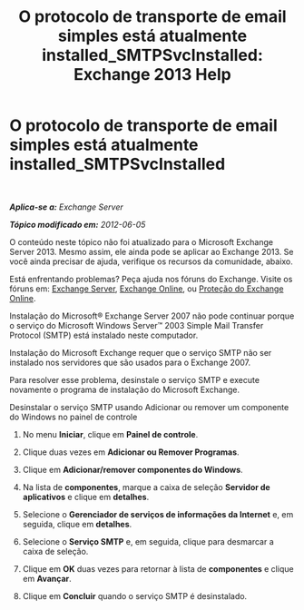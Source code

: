 ﻿---
title: 'O protocolo de transporte de email simples está atualmente installed_SMTPSvcInstalled: Exchange 2013 Help'
TOCTitle: O protocolo de transporte de email simples está atualmente installed_SMTPSvcInstalled
ms:assetid: f786a93c-876d-4f4e-adb6-4dfea3d820d1
ms:mtpsurl: https://technet.microsoft.com/pt-br/library/ms.exch.setupreadiness.smtpsvcinstalled(v=EXCHG.150)
ms:contentKeyID: 50487038
ms.date: 05/22/2018
mtps_version: v=EXCHG.150
ms.translationtype: MT
---

# O protocolo de transporte de email simples está atualmente installed\_SMTPSvcInstalled

 

_**Aplica-se a:** Exchange Server_

_**Tópico modificado em:** 2012-06-05_

O conteúdo neste tópico não foi atualizado para o Microsoft Exchange Server 2013. Mesmo assim, ele ainda pode se aplicar ao Exchange 2013. Se você ainda precisar de ajuda, verifique os recursos da comunidade, abaixo.

Está enfrentando problemas? Peça ajuda nos fóruns do Exchange. Visite os fóruns em: [Exchange Server](https://go.microsoft.com/fwlink/p/?linkid=60612), [Exchange Online](https://go.microsoft.com/fwlink/p/?linkid=267542), ou [Proteção do Exchange Online](https://go.microsoft.com/fwlink/p/?linkid=285351).

Instalação do Microsoft® Exchange Server 2007 não pode continuar porque o serviço do Microsoft Windows Server™ 2003 Simple Mail Transfer Protocol (SMTP) está instalado neste computador.

Instalação do Microsoft Exchange requer que o serviço SMTP não ser instalado nos servidores que são usados para o Exchange 2007.

Para resolver esse problema, desinstale o serviço SMTP e execute novamente o programa de instalação do Microsoft Exchange.

Desinstalar o serviço SMTP usando Adicionar ou remover um componente do Windows no painel de controle

1.  No menu **Iniciar**, clique em **Painel de controle**.

2.  Clique duas vezes em **Adicionar ou Remover Programas**.

3.  Clique em **Adicionar/remover componentes do Windows**.

4.  Na lista de **componentes**, marque a caixa de seleção **Servidor de aplicativos** e clique em **detalhes**.

5.  Selecione o **Gerenciador de serviços de informações da Internet** e, em seguida, clique em **detalhes**.

6.  Selecione o **Serviço SMTP** e, em seguida, clique para desmarcar a caixa de seleção.

7.  Clique em **OK** duas vezes para retornar à lista de **componentes** e clique em **Avançar**.

8.  Clique em **Concluir** quando o serviço SMTP é desinstalado.

